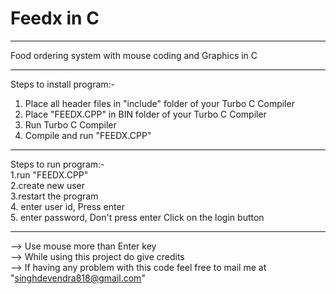 # Feedx in C
----------------------------------------------------------------------------------------------------------------------------
 Food ordering system with mouse coding and Graphics in C

----------------------------------------------------------------------------------------------------------------------------

Steps to install program:-

1. Place all header files in "include" folder of your Turbo C Compiler
2. Place "FEEDX.CPP" in BIN folder of your Turbo C Compiler
3. Run Turbo C Compiler
4. Compile and run "FEEDX.CPP"

-----------------------------------------------------------------------------------------------------------------------------

Steps to run program:-  
1.run "FEEDX.CPP"  
2.create new user  
3.restart the program  
4. enter user id, Press enter   
5. enter password, Don't press enter Click on the login button  

----------------------------------------------------------------------------------------------------------------------------

--> Use mouse more than Enter key  
--> While using this project do give credits  
--> If having any problem with this code feel free to mail me at "singhdevendra818@gmail.com"
